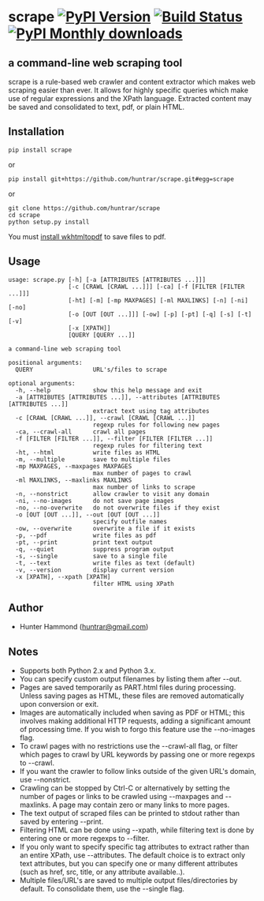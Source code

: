 # scrape [![PyPI Version](https://img.shields.io/pypi/v/scrape.svg)](https://pypi.python.org/pypi/scrape) [![Build Status](https://travis-ci.org/huntrar/scrape.svg?branch=master)](https://travis-ci.org/huntrar/scrape) [![PyPI Monthly downloads](https://img.shields.io/pypi/dm/scrape.svg?style=flat)](https://pypi.python.org/pypi/scrape)

## a command-line web scraping tool

scrape is a rule-based web crawler and content extractor which makes web scraping easier than ever. It allows for highly specific queries which make use of regular expressions and the XPath language. Extracted content may be saved and consolidated to text, pdf, or plain HTML.

## Installation
    pip install scrape

or

    pip install git+https://github.com/huntrar/scrape.git#egg=scrape

or

    git clone https://github.com/huntrar/scrape
    cd scrape
    python setup.py install

You must [install wkhtmltopdf](https://github.com/pdfkit/pdfkit/wiki/Installing-WKHTMLTOPDF) to save files to pdf.

## Usage
    usage: scrape.py [-h] [-a [ATTRIBUTES [ATTRIBUTES ...]]]
                     [-c [CRAWL [CRAWL ...]]] [-ca] [-f [FILTER [FILTER ...]]]
                     [-ht] [-m] [-mp MAXPAGES] [-ml MAXLINKS] [-n] [-ni] [-no]
                     [-o [OUT [OUT ...]]] [-ow] [-p] [-pt] [-q] [-s] [-t] [-v]
                     [-x [XPATH]]
                     [QUERY [QUERY ...]]

    a command-line web scraping tool

    positional arguments:
      QUERY                 URL's/files to scrape

    optional arguments:
      -h, --help            show this help message and exit
      -a [ATTRIBUTES [ATTRIBUTES ...]], --attributes [ATTRIBUTES [ATTRIBUTES ...]]
                            extract text using tag attributes
      -c [CRAWL [CRAWL ...]], --crawl [CRAWL [CRAWL ...]]
                            regexp rules for following new pages
      -ca, --crawl-all      crawl all pages
      -f [FILTER [FILTER ...]], --filter [FILTER [FILTER ...]]
                            regexp rules for filtering text
      -ht, --html           write files as HTML
      -m, --multiple        save to multiple files
      -mp MAXPAGES, --maxpages MAXPAGES
                            max number of pages to crawl
      -ml MAXLINKS, --maxlinks MAXLINKS
                            max number of links to scrape
      -n, --nonstrict       allow crawler to visit any domain
      -ni, --no-images      do not save page images
      -no, --no-overwrite   do not overwrite files if they exist
      -o [OUT [OUT ...]], --out [OUT [OUT ...]]
                            specify outfile names
      -ow, --overwrite      overwrite a file if it exists
      -p, --pdf             write files as pdf
      -pt, --print          print text output
      -q, --quiet           suppress program output
      -s, --single          save to a single file
      -t, --text            write files as text (default)
      -v, --version         display current version
      -x [XPATH], --xpath [XPATH]
                            filter HTML using XPath

## Author
* Hunter Hammond (huntrar@gmail.com)

## Notes
* Supports both Python 2.x and Python 3.x.
* You can specify custom output filenames by listing them after --out.
* Pages are saved temporarily as PART.html files during processing. Unless saving pages as HTML, these files are removed automatically upon conversion or exit.
* Images are automatically included when saving as PDF or HTML; this involves making additional HTTP requests, adding a significant amount of processing time. If you wish to forgo this feature use the --no-images flag.
* To crawl pages with no restrictions use the --crawl-all flag, or filter which pages to crawl by URL keywords by passing one or more regexps to --crawl.
* If you want the crawler to follow links outside of the given URL's domain, use --nonstrict.
* Crawling can be stopped by Ctrl-C or alternatively by setting the number of pages or links to be crawled using --maxpages and --maxlinks. A page may contain zero or many links to more pages.
* The text output of scraped files can be printed to stdout rather than saved by entering --print.
* Filtering HTML can be done using --xpath, while filtering text is done by entering one or more regexps to --filter.
* If you only want to specify specific tag attributes to extract rather than an entire XPath, use --attributes. The default choice is to extract only text attributes, but you can specify one or many different attributes (such as href, src, title, or any attribute available..).
* Multiple files/URL's are saved to multiple output files/directories by default. To consolidate them, use the --single flag.
